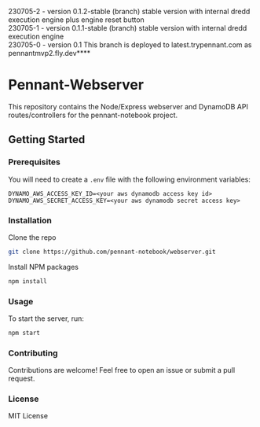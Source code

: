 230705-2 - version 0.1.2-stable (branch) stable version with internal dredd execution engine plus engine reset button  
230705-1 - version 0.1.1-stable (branch) stable version with internal dredd execution engine  
230705-0 - version 0.1 This branch is deployed to latest.trypennant.com as pennantmvp2.fly.dev\*\*\*\*  

# Pennant-Webserver

This repository contains the Node/Express webserver and DynamoDB API routes/controllers for the pennant-notebook project.

## Getting Started

### Prerequisites

You will need to create a `.env` file with the following environment variables:

```env
DYNAMO_AWS_ACCESS_KEY_ID=<your aws dynamodb access key id>
DYNAMO_AWS_SECRET_ACCESS_KEY=<your aws dynamodb secret access key>
```

### Installation
Clone the repo

```bash
git clone https://github.com/pennant-notebook/webserver.git
```

Install NPM packages

```bash
npm install
```

### Usage
To start the server, run:

```bash
npm start
```

### Contributing
Contributions are welcome! Feel free to open an issue or submit a pull request.

### License
MIT License
